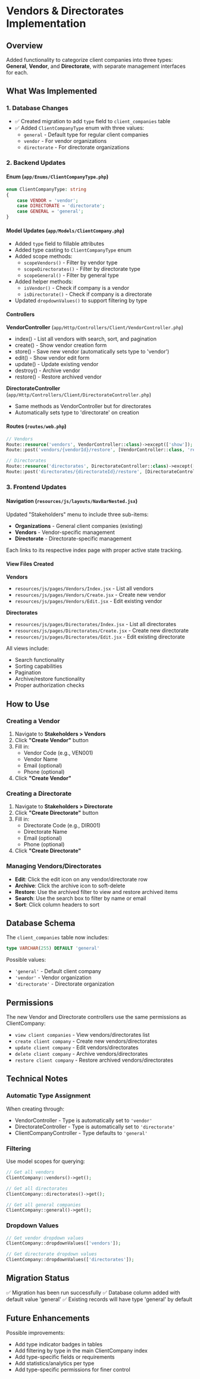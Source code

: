 # Vendors & Directorates Implementation

## Overview
Added functionality to categorize client companies into three types: **General**, **Vendor**, and **Directorate**, with separate management interfaces for each.

## What Was Implemented

### 1. Database Changes
- ✅ Created migration to add `type` field to `client_companies` table
- ✅ Added `ClientCompanyType` enum with three values:
  - `general` - Default type for regular client companies
  - `vendor` - For vendor organizations
  - `directorate` - For directorate organizations

### 2. Backend Updates

#### Enum (`app/Enums/ClientCompanyType.php`)
```php
enum ClientCompanyType: string
{
    case VENDOR = 'vendor';
    case DIRECTORATE = 'directorate';
    case GENERAL = 'general';
}
```

#### Model Updates (`app/Models/ClientCompany.php`)
- Added `type` field to fillable attributes
- Added type casting to `ClientCompanyType` enum
- Added scope methods:
  - `scopeVendors()` - Filter by vendor type
  - `scopeDirectorates()` - Filter by directorate type
  - `scopeGeneral()` - Filter by general type
- Added helper methods:
  - `isVendor()` - Check if company is a vendor
  - `isDirectorate()` - Check if company is a directorate
- Updated `dropdownValues()` to support filtering by type

#### Controllers
**VendorController** (`app/Http/Controllers/Client/VendorController.php`)
- index() - List all vendors with search, sort, and pagination
- create() - Show vendor creation form
- store() - Save new vendor (automatically sets type to 'vendor')
- edit() - Show vendor edit form
- update() - Update existing vendor
- destroy() - Archive vendor
- restore() - Restore archived vendor

**DirectorateController** (`app/Http/Controllers/Client/DirectorateController.php`)
- Same methods as VendorController but for directorates
- Automatically sets type to 'directorate' on creation

#### Routes (`routes/web.php`)
```php
// Vendors
Route::resource('vendors', VendorController::class)->except(['show']);
Route::post('vendors/{vendorId}/restore', [VendorController::class, 'restore']);

// Directorates
Route::resource('directorates', DirectorateController::class)->except(['show']);
Route::post('directorates/{directorateId}/restore', [DirectorateController::class, 'restore']);
```

### 3. Frontend Updates

#### Navigation (`resources/js/layouts/NavBarNested.jsx`)
Updated "Stakeholders" menu to include three sub-items:
- **Organizations** - General client companies (existing)
- **Vendors** - Vendor-specific management
- **Directorate** - Directorate-specific management

Each links to its respective index page with proper active state tracking.

#### View Files Created

**Vendors**
- `resources/js/pages/Vendors/Index.jsx` - List all vendors
- `resources/js/pages/Vendors/Create.jsx` - Create new vendor
- `resources/js/pages/Vendors/Edit.jsx` - Edit existing vendor

**Directorates**
- `resources/js/pages/Directorates/Index.jsx` - List all directorates
- `resources/js/pages/Directorates/Create.jsx` - Create new directorate
- `resources/js/pages/Directorates/Edit.jsx` - Edit existing directorate

All views include:
- Search functionality
- Sorting capabilities
- Pagination
- Archive/restore functionality
- Proper authorization checks

## How to Use

### Creating a Vendor
1. Navigate to **Stakeholders > Vendors**
2. Click **"Create Vendor"** button
3. Fill in:
   - Vendor Code (e.g., VEN001)
   - Vendor Name
   - Email (optional)
   - Phone (optional)
4. Click **"Create Vendor"**

### Creating a Directorate
1. Navigate to **Stakeholders > Directorate**
2. Click **"Create Directorate"** button
3. Fill in:
   - Directorate Code (e.g., DIR001)
   - Directorate Name
   - Email (optional)
   - Phone (optional)
4. Click **"Create Directorate"**

### Managing Vendors/Directorates
- **Edit**: Click the edit icon on any vendor/directorate row
- **Archive**: Click the archive icon to soft-delete
- **Restore**: Use the archived filter to view and restore archived items
- **Search**: Use the search box to filter by name or email
- **Sort**: Click column headers to sort

## Database Schema

The `client_companies` table now includes:
```sql
type VARCHAR(255) DEFAULT 'general'
```

Possible values:
- `'general'` - Default client company
- `'vendor'` - Vendor organization
- `'directorate'` - Directorate organization

## Permissions
The new Vendor and Directorate controllers use the same permissions as ClientCompany:
- `view client companies` - View vendors/directorates list
- `create client company` - Create new vendors/directorates
- `update client company` - Edit vendors/directorates
- `delete client company` - Archive vendors/directorates
- `restore client company` - Restore archived vendors/directorates

## Technical Notes

### Automatic Type Assignment
When creating through:
- VendorController - Type is automatically set to `'vendor'`
- DirectorateController - Type is automatically set to `'directorate'`
- ClientCompanyController - Type defaults to `'general'`

### Filtering
Use model scopes for querying:
```php
// Get all vendors
ClientCompany::vendors()->get();

// Get all directorates
ClientCompany::directorates()->get();

// Get all general companies
ClientCompany::general()->get();
```

### Dropdown Values
```php
// Get vendor dropdown values
ClientCompany::dropdownValues(['vendors']);

// Get directorate dropdown values
ClientCompany::dropdownValues(['directorates']);
```

## Migration Status
✅ Migration has been run successfully
✅ Database column added with default value 'general'
✅ Existing records will have type 'general' by default

## Future Enhancements
Possible improvements:
- Add type indicator badges in tables
- Add filtering by type in the main ClientCompany index
- Add type-specific fields or requirements
- Add statistics/analytics per type
- Add type-specific permissions for finer control

